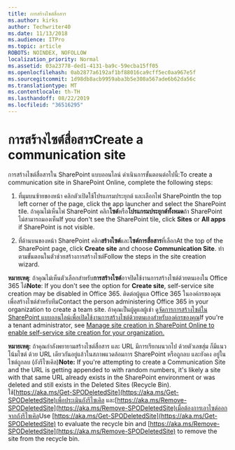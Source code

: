 ```yaml
---
title: การสร้างไซต์สื่อสาร
ms.author: kirks
author: Techwriter40
ms.date: 11/13/2018
ms.audience: ITPro
ms.topic: article
ROBOTS: NOINDEX, NOFOLLOW
localization_priority: Normal
ms.assetid: 03a23778-ded1-4131-ba9c-59ecba15ff05
ms.openlocfilehash: 0ab2877a6192af1bf88016ca9cff5ec0aa967e5f
ms.sourcegitcommit: 1d98db8acb9959aba3b5e308a567ade6b62da56c
ms.translationtype: MT
ms.contentlocale: th-TH
ms.lasthandoff: 08/22/2019
ms.locfileid: "36516295"
---
```

# <a name="create-a-communication-site"></a><span data-ttu-id="5eb1b-102">การสร้างไซต์สื่อสาร</span><span class="sxs-lookup"><span data-stu-id="5eb1b-102">Create a communication site</span></span>

<span data-ttu-id="5eb1b-103">การสร้างไซต์สื่อสารใน SharePoint แบบออนไลน์ ดำเนินการขั้นตอนต่อไปนี้:</span><span class="sxs-lookup"><span data-stu-id="5eb1b-103">To create a communication site in SharePoint Online, complete the following steps:</span></span> 
  
1. <span data-ttu-id="5eb1b-104">ที่มุมบนซ้ายของหน้า คลิกตัวเปิดใช้โปรแกรมประยุกต์ และเลือกไพ่ SharePoint</span><span class="sxs-lookup"><span data-stu-id="5eb1b-104">In the top left corner of the page, click the app launcher and select the SharePoint tile.</span></span> <span data-ttu-id="5eb1b-105">ถ้าคุณไม่เห็นไพ่ SharePoint คลิก**ไซต์**หรือ**โปรแกรมประยุกต์ทั้งหมด**ถ้า SharePoint ไม่สามารถมองเห็น</span><span class="sxs-lookup"><span data-stu-id="5eb1b-105">If you don't see the SharePoint tile, click **Sites** or **All apps** if SharePoint is not visible.</span></span> 
    
2. <span data-ttu-id="5eb1b-106">ที่ด้านบนของหน้า SharePoint คลิก**สร้างไซต์**และ**ไซต์การสื่อสาร**ที่เลือก</span><span class="sxs-lookup"><span data-stu-id="5eb1b-106">At the top of the SharePoint page, click **Create site** and choose **Communication Site**.</span></span> <span data-ttu-id="5eb1b-107">ทำตามขั้นตอนในตัวช่วยสร้างการสร้างไซต์</span><span class="sxs-lookup"><span data-stu-id="5eb1b-107">Follow the steps in the site creation wizard.</span></span> 
    
 <span data-ttu-id="5eb1b-108">**หมายเหตุ**: ถ้าคุณไม่เห็นตัวเลือกสำหรับ**การสร้างไซต์**อาจปิดใช้งานการสร้างไซต์ด้วยตนเองใน Office 365 ได้</span><span class="sxs-lookup"><span data-stu-id="5eb1b-108">**Note**: If you don't see the option for **Create site**, self-service site creation may be disabled in Office 365.</span></span> <span data-ttu-id="5eb1b-109">ติดต่อผู้ดูแล Office 365 ในองค์กรของคุณเพื่อสร้างไซต์สำหรับทีม</span><span class="sxs-lookup"><span data-stu-id="5eb1b-109">Contact the person administering Office 365 in your organization to create a team site.</span></span> <span data-ttu-id="5eb1b-110">ถ้าคุณเป็นผู้ดูแลผู้เช่า ดู[จัดการการสร้างไซต์ใน SharePoint แบบออนไลน์เพื่อเปิดใช้งานการสร้างไซต์ด้วยตนเองสำหรับองค์กรของคุณ](https://go.microsoft.com/fwlink/?linkid=2018780)</span><span class="sxs-lookup"><span data-stu-id="5eb1b-110">If you're a tenant administrator, see [Manage site creation in SharePoint Online to enable self-service site creation for your organization.](https://go.microsoft.com/fwlink/?linkid=2018780)</span></span>
  
 <span data-ttu-id="5eb1b-111">**หมายเหตุ:** ถ้าคุณกำลังพยายามสร้างไซต์สื่อสาร และ URL มีการเรียกผนวกไป ด้วยตัวเลขสุ่ม ก็มีแนวโน้มไซต์ ด้วย URL เดียวกันอยู่แล้วในสภาพแวดล้อมการ SharePoint หรือถูกลบ และยังคง อยู่ในไซต์ถูกลบ (ถังรีไซเคิล)</span><span class="sxs-lookup"><span data-stu-id="5eb1b-111">**Note:** If you're attempting to create a Communication Site and the URL is getting appended to with random numbers, it's likely a site with that same URL already exists in the SharePoint environment or was deleted and still exists in the Deleted Sites (Recycle Bin).</span></span> <span data-ttu-id="5eb1b-112">ใช้[https://aka.ms/Get-SPODeletedSite](https://aka.ms/Get-SPODeletedSite)เพื่อประเมินถังรีไซเคิล และ[https://aka.ms/Remove-SPODeletedSite](https://aka.ms/Remove-SPODeletedSite)เมื่อต้องการเอาไซต์ออกจากถังรีไซเคิล</span><span class="sxs-lookup"><span data-stu-id="5eb1b-112">Use [https://aka.ms/Get-SPODeletedSite](https://aka.ms/Get-SPODeletedSite) to evaluate the recycle bin and [https://aka.ms/Remove-SPODeletedSite](https://aka.ms/Remove-SPODeletedSite) to remove the site from the recycle bin.</span></span> 
  


